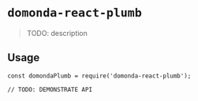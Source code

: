 # `domonda-react-plumb`

> TODO: description

## Usage

```
const domondaPlumb = require('domonda-react-plumb');

// TODO: DEMONSTRATE API
```
